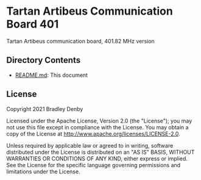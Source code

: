 # Tartan Artibeus Communication Board 401

Tartan Artibeus communication board, 401.82 MHz version

## Directory Contents

* [README.md](README.md): This document

## License

Copyright 2021 Bradley Denby

Licensed under the Apache License, Version 2.0 (the "License"); you may not use
this file except in compliance with the License. You may obtain a copy of the
License at <http://www.apache.org/licenses/LICENSE-2.0>.

Unless required by applicable law or agreed to in writing, software distributed
under the License is distributed on an "AS IS" BASIS, WITHOUT WARRANTIES OR
CONDITIONS OF ANY KIND, either express or implied. See the License for the
specific language governing permissions and limitations under the License.
